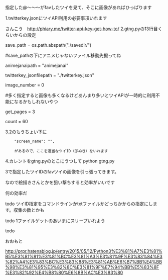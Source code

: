 指定した@～～～がfavしたツイを見て、そこに画像があればひっぱります

1.twitterkey.jsonにツイAPI利用の必要事項いれます

さんこう　http://phiary.me/twitter-api-key-get-how-to/
2.gtng.pyの13行目くらいからの設定

save_path = os.path.abspath("./savedir/")

#save_pathの下にアニメじゃないファイル移動先掘ってね

animejanaipath = "animejanai"

twitterkey_jsonfilepath = "./twitterkey.json"

image_number = 0

#多く指定すると画像も多くなるけどあんまり多いとツイAPIが一時的に利用不能になるかもしれないやつ

get_pages = 3

count = 60

3.2のもうちょい下に

        "screen_name": "",

        があるので、ここを適当なツイID（＠ぬき）をいれます

4.カレントをgtng.pyのとこにうつして python gtng.py

  3で指定したツイIDのfavツイの画像を引っ張ってきます。

  なので絵描きさんとかを狙い撃ちすると効率がいいです


  何の効率だ


todo ツイID指定をコマンドラインかtxtファイルかどっちかからの指定にします。収集の数とかも

todo 1ファイルゲットのあいまにスリープいれよう

todo 









おおもと

http://prpr.hatenablog.jp/entry/2015/05/12/Python3%E3%81%A7%E3%81%B5%E3%81%81%E3%81%BC%E3%81%A3%E3%81%9F%E3%83%84%E3%82%A4%E3%83%BC%E3%83%88%E3%81%AB%E6%B7%BB%E4%BB%98%E3%81%95%E3%82%8C%E3%81%9F%E7%94%BB%E5%83%8F%E3%82%92%E4%B8%80%E6%8B%AC%E3%83%80

